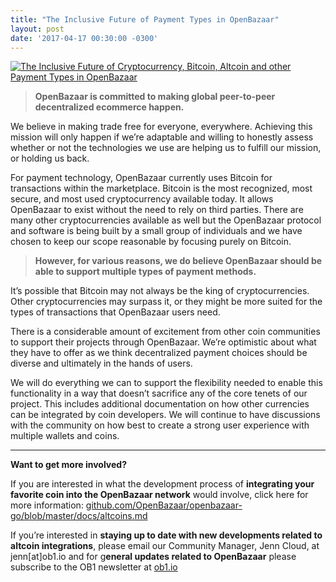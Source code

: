 ```yaml
---
title: "The Inclusive Future of Payment Types in OpenBazaar" 
layout: post
date: '2017-04-17 00:30:00 -0300'
---
```

        
[![The Inclusive Future of Cryptocurrency, Bitcoin, Altcoin and other Payment Types in OpenBazaar](The-Inclusive-Future-of-Payment-Types-in-OpenBazaar.png)](https://blog.openbazaar.org/wp-content/uploads/2017/04/The-Inclusive-Future-of-Payment-Types-in-OpenBazaar.png)

> **OpenBazaar is committed to making global peer-to-peer decentralized ecommerce happen.**

We believe in making trade free for everyone, everywhere. Achieving this mission will only happen if we’re adaptable and willing to honestly assess whether or not the technologies we use are helping us to fulfill our mission, or holding us back.

For payment technology, OpenBazaar currently uses Bitcoin for transactions within the marketplace. Bitcoin is the most recognized, most secure, and most used cryptocurrency available today. It allows OpenBazaar to exist without the need to rely on third parties. There are many other cryptocurrencies available as well but the OpenBazaar protocol and software is being built by a small group of individuals and we have chosen to keep our scope reasonable by focusing purely on Bitcoin.

> **However, for various reasons, we do believe OpenBazaar should be able to support multiple types of payment methods.**

It’s possible that Bitcoin may not always be the king of cryptocurrencies. Other cryptocurrencies may surpass it, or they might be more suited for the types of transactions that OpenBazaar users need.

There is a considerable amount of excitement from other coin communities to support their projects through OpenBazaar. We’re optimistic about what they have to offer as we think decentralized payment choices should be diverse and ultimately in the hands of users.

We will do everything we can to support the flexibility needed to enable this functionality in a way that doesn’t sacrifice any of the core tenets of our project. This includes additional documentation on how other currencies can be integrated by coin developers. We will continue to have discussions with the community on how best to create a strong user experience with multiple wallets and coins.

* * *

**Want to get more involved?**

If you are interested in what the development process of **integrating your favorite coin into the OpenBazaar network** would involve, click here for more information: [github.com/OpenBazaar/openbazaar-go/blob/master/docs/altcoins.md](https://github.com/OpenBazaar/openbazaar-go/blob/master/docs/altcoins.md)

If you’re interested in **staying up to date with new developments related to altcoin integrations**, please email our Community Manager, Jenn Cloud, at jenn\[at\]ob1.io and for g**eneral updates related to OpenBazaar** please subscribe to the OB1 newsletter at [ob1.io](http://ob1.io)